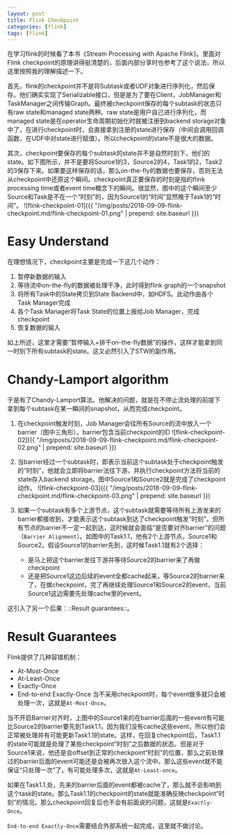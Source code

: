 ```yaml
---
layout: post
title: Flink Checkpoint
categories: [flink]
tags: [flink]
---
```


在学习flink的时候看了本书《Stream Processing with Apache Flink》。里面对Flink checkpoint的原理讲得挺清楚的，后面内部分享时也参考了这个说法，所以这里按照我的理解描述一下。

首先，flink的checkpoint并不是将Subtask或者UDF对象进行序列化，然后保存。他们确实实现了Serializable接口，但是是为了要在Client，JobManager和TaskManager之间传输Graph。最终被checkpoint保存的每个subtask的状态只有raw state和managed state两种。raw state是用户自己进行序列化，而managed state是在operator生命周期初始化时就被注册到backend storage对象中了，在进行checkpoint时，会直接拿到注册的state进行保存（中间会调用回调函数，在UDF中对state进行赋值）。所以checkpoint的state不是很大的数据。

其次，checkpoint要保存的每个subtask的state并不是自然时刻下，他们的state。如下图所示，并不是要将Source1的3，Source2的4，Task1的2，Task2的3保存下来。如果要这样保存的话，那么on-the-fly的数据也要保存，否则无法从checkpoint中还原这个瞬间。checkpoint真正要保存的时刻是指的flink processing time或者event time概念下的瞬间。很显然，图中的这个瞬间至少Source和Task是不在一个“时刻”的，因为Source1的“时间”显然晚于Task1的“时间”。
![flink-checkpoint-01]({{ "/img/posts/2018-09-09-flink-checkpoint.md/flink-checkpoint-01.png" | prepend: site.baseurl }})

# Easy Understand
在理想情况下，checkpoint主要是完成一下这几个动作：

1. 暂停新数据的输入
2. 等待流中on-the-fly的数据被处理干净，此时得到flink graph的一个snapshot
3. 将所有Task中的State拷贝到State Backend中，如HDFS。此动作由各个Task Manager完成
4. 各个Task Manager将Task State的位置上报给Job Manager，完成checkpoint
5. 恢复数据的输入

如上所述，这里才需要“暂停输入+排干on-the-fly数据”的操作，这样才能拿到同一时刻下所有subtask的state。这又必然引入了STW的副作用。

# Chandy-Lamport algorithm

于是有了Chandy-Lamport算法。他解决的问题，就是在不停止流处理的前提下拿到每个subtask在某一瞬间的snapshot，从而完成checkpoint。

1. 在checkpoint触发时刻，Job Manager会往所有Source的流中放入一个barrier（图中三角形）。barrier包含当前checkpoint的ID
![flink-checkpoint-02]({{ "/img/posts/2018-09-09-flink-checkpoint.md/flink-checkpoint-02.png" | prepend: site.baseurl }})

2. 当barrier经过一个subtask时，即表示当前这个subtask处于checkpoint触发的“时刻”，他就会立即将barrier法往下游，并执行checkpoint方法将当前的state存入backend storage。图中Source1和Source2就是完成了checkpoint动作。
![flink-checkpoint-03]({{ "/img/posts/2018-09-09-flink-checkpoint.md/flink-checkpoint-03.png" | prepend: site.baseurl }})

3. 如果一个subtask有多个上游节点，这个subtask就需要等待所有上游发来的barrier都接收到，才能表示这个subtask到达了checkpoint触发“时刻”。但所有节点的barrier不一定一起到达，这时候就会面临“是否要对齐barrier”的问题（`Barrier Alignment`）。如图中的Task1.1，他有2个上游节点，Source1和Source2。假设Source1的barrier先到，这时候Task1.1就有2个选择：
	* 是马上把这个barrier发往下游并等待Source2的barrier来了再做checkpoint
	* 还是把Source1这边后续的event全都cache起来，等Source2的barrier来了，在做checkpoint，完了再继续处理Source1和Source2的event，当前Source1这边需要先处理cache里的event。

这引入了另一个后果：::Result guarantees::。

# Result Guarantees

Flink提供了几种容错机制：
* At-Most-Once
* At-Least-Once
* Exactly-Once
* End-to-end Exactly-Once
当不采用checkpoint时，每个event做多就只会被处理一次，这就是`At-Most-Once`。

当不开启Barrier对齐时，上图中的Source1来的在barrier后面的一些event有可能比Source2的barrier要先到Task1.1，因为我们没有cache这些event，所以他们会正常被处理并有可能更新Task1.1的state。这样，在回复checkpoint后，Task1.1的state可能就是处理了某些checkpoint“时刻”之后数据的状态。但是对于Source1来说，他还是会offset到正常的checkpoint“时刻”的位置，那么之前处理过的barrier后面的event可能还是会被再次放入这个流中。那么这些event就不能保证“只处理一次”了，有可能处理多次，这就是`At-Least-once`。

如果在Task1.1.处，先来的barrier后面的event都被cache了，那么就不会影响到这个task的state。那么Task1.1的checkpoint的state就能准确反映checkpoint“时刻”的情况。那么checkpoint回复后也不会有前面说的问题，这就是`Exactly-Once`。

`End-to-end Exactly-Once`需要结合外部系统一起完成，这里就不做讨论。